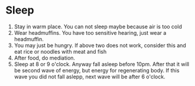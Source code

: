 # Sleep
1. Stay in warm place. You can not sleep maybe because air is too cold
2. Wear headmuffins. You have too sensitive hearing, just wear a headmuffin.
3. You may just be hungry. If above two does not work, consider this and eat rice or noodles with meat and fish
4. After food, do mediation.
5. Sleep at 8 or 9 o'clock. Anyway fall asleep before 10pm. After that it will be second wave of energy, but energy for regenerating body. If this wave you did not fall aslepp, next wave will be after 6 o'clock.
